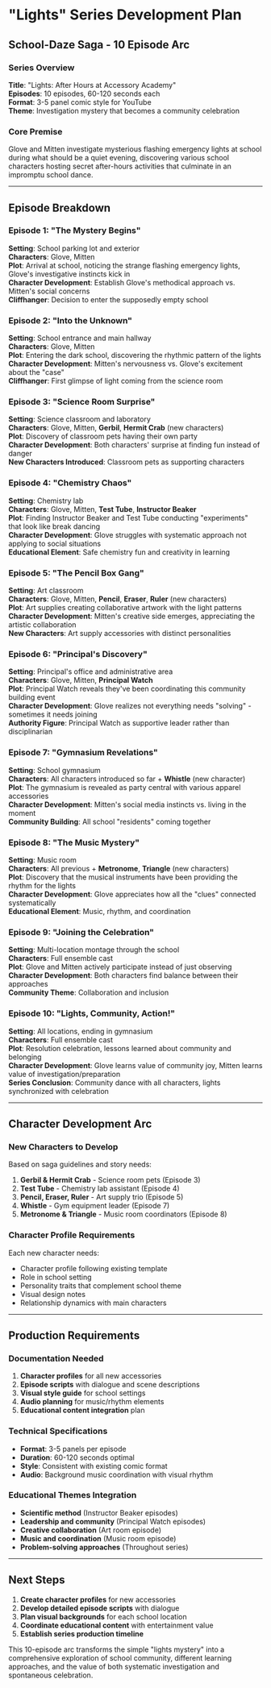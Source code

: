# "Lights" Series Development Plan
## School-Daze Saga - 10 Episode Arc

### Series Overview
**Title**: "Lights: After Hours at Accessory Academy"  
**Episodes**: 10 episodes, 60-120 seconds each  
**Format**: 3-5 panel comic style for YouTube  
**Theme**: Investigation mystery that becomes a community celebration

### Core Premise
Glove and Mitten investigate mysterious flashing emergency lights at school during what should be a quiet evening, discovering various school characters hosting secret after-hours activities that culminate in an impromptu school dance.

---

## Episode Breakdown

### Episode 1: "The Mystery Begins"
**Setting**: School parking lot and exterior  
**Characters**: Glove, Mitten  
**Plot**: Arrival at school, noticing the strange flashing emergency lights, Glove's investigative instincts kick in  
**Character Development**: Establish Glove's methodical approach vs. Mitten's social concerns  
**Cliffhanger**: Decision to enter the supposedly empty school

### Episode 2: "Into the Unknown"
**Setting**: School entrance and main hallway  
**Characters**: Glove, Mitten  
**Plot**: Entering the dark school, discovering the rhythmic pattern of the lights  
**Character Development**: Mitten's nervousness vs. Glove's excitement about the "case"  
**Cliffhanger**: First glimpse of light coming from the science room

### Episode 3: "Science Room Surprise"
**Setting**: Science classroom and laboratory  
**Characters**: Glove, Mitten, **Gerbil**, **Hermit Crab** (new characters)  
**Plot**: Discovery of classroom pets having their own party  
**Character Development**: Both characters' surprise at finding fun instead of danger  
**New Characters Introduced**: Classroom pets as supporting characters

### Episode 4: "Chemistry Chaos"
**Setting**: Chemistry lab  
**Characters**: Glove, Mitten, **Test Tube**, **Instructor Beaker**  
**Plot**: Finding Instructor Beaker and Test Tube conducting "experiments" that look like break dancing  
**Character Development**: Glove struggles with systematic approach not applying to social situations  
**Educational Element**: Safe chemistry fun and creativity in learning

### Episode 5: "The Pencil Box Gang"
**Setting**: Art classroom  
**Characters**: Glove, Mitten, **Pencil**, **Eraser**, **Ruler** (new characters)  
**Plot**: Art supplies creating collaborative artwork with the light patterns  
**Character Development**: Mitten's creative side emerges, appreciating the artistic collaboration  
**New Characters**: Art supply accessories with distinct personalities

### Episode 6: "Principal's Discovery"
**Setting**: Principal's office and administrative area  
**Characters**: Glove, Mitten, **Principal Watch**  
**Plot**: Principal Watch reveals they've been coordinating this community building event  
**Character Development**: Glove realizes not everything needs "solving" - sometimes it needs joining  
**Authority Figure**: Principal Watch as supportive leader rather than disciplinarian

### Episode 7: "Gymnasium Revelations"
**Setting**: School gymnasium  
**Characters**: All characters introduced so far + **Whistle** (new character)  
**Plot**: The gymnasium is revealed as party central with various apparel accessories  
**Character Development**: Mitten's social media instincts vs. living in the moment  
**Community Building**: All school "residents" coming together

### Episode 8: "The Music Mystery"
**Setting**: Music room  
**Characters**: All previous + **Metronome**, **Triangle** (new characters)  
**Plot**: Discovery that the musical instruments have been providing the rhythm for the lights  
**Character Development**: Glove appreciates how all the "clues" connected systematically  
**Educational Element**: Music, rhythm, and coordination

### Episode 9: "Joining the Celebration"
**Setting**: Multi-location montage through the school  
**Characters**: Full ensemble cast  
**Plot**: Glove and Mitten actively participate instead of just observing  
**Character Development**: Both characters find balance between their approaches  
**Community Theme**: Collaboration and inclusion

### Episode 10: "Lights, Community, Action!"
**Setting**: All locations, ending in gymnasium  
**Characters**: Full ensemble cast  
**Plot**: Resolution celebration, lessons learned about community and belonging  
**Character Development**: Glove learns value of community joy, Mitten learns value of investigation/preparation  
**Series Conclusion**: Community dance with all characters, lights synchronized with celebration

---

## Character Development Arc

### New Characters to Develop
Based on saga guidelines and story needs:

1. **Gerbil & Hermit Crab** - Science room pets (Episode 3)
2. **Test Tube** - Chemistry lab assistant (Episode 4) 
3. **Pencil, Eraser, Ruler** - Art supply trio (Episode 5)
4. **Whistle** - Gym equipment leader (Episode 7)
5. **Metronome & Triangle** - Music room coordinators (Episode 8)

### Character Profile Requirements
Each new character needs:
- Character profile following existing template
- Role in school setting
- Personality traits that complement school theme
- Visual design notes
- Relationship dynamics with main characters

---

## Production Requirements

### Documentation Needed
1. **Character profiles** for all new accessories
2. **Episode scripts** with dialogue and scene descriptions
3. **Visual style guide** for school settings
4. **Audio planning** for music/rhythm elements
5. **Educational content integration** plan

### Technical Specifications
- **Format**: 3-5 panels per episode
- **Duration**: 60-120 seconds optimal
- **Style**: Consistent with existing comic format
- **Audio**: Background music coordination with visual rhythm

### Educational Themes Integration
- **Scientific method** (Instructor Beaker episodes)
- **Leadership and community** (Principal Watch episodes)
- **Creative collaboration** (Art room episode)
- **Music and coordination** (Music room episode)
- **Problem-solving approaches** (Throughout series)

---

## Next Steps

1. **Create character profiles** for new accessories
2. **Develop detailed episode scripts** with dialogue
3. **Plan visual backgrounds** for each school location
4. **Coordinate educational content** with entertainment value
5. **Establish series production timeline**

This 10-episode arc transforms the simple "lights mystery" into a comprehensive exploration of school community, different learning approaches, and the value of both systematic investigation and spontaneous celebration.
